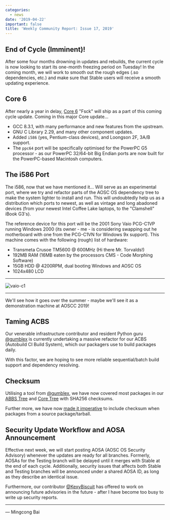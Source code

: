 ```yaml
---
categories:
  - news
date: '2019-04-22'
important: false
title: 'Weekly Community Report: Issue 17, 2019'
---
```



End of Cycle (Imminent)!
------------------------

After some four months drowning in updates and rebuilds, the current cycle is now looking to start its one-month freezing period on Tuesday! In the coming month, we will work to smooth out the rough edges (.so dependencies, etc.) and make sure that Stable users will receive a smooth updating experience.

Core 6
------

After nearly a year in delay, [Core 6](https://aosc.io/news#888-re-cap-aoscc-2018) "Fsck" will ship as a part of this coming cycle update. Coming in this major Core update...

- GCC 8.3.1, with many performance and new features from the upstream.
- GNU C Library 2.29, and many other component updates.
- Added `i586` (yes, Pentium-class devices), and Loongson 2F, 3A/B support.
- The `ppc64` port will be specifically optimised for the PowerPC G5 processor - as our PowerPC 32/64-bit Big Endian ports are now built for the PowerPC-based Macintosh computers.

The i586 Port
-------------

The i586, now that we have mentioned it... Will serve as an experimental port, where we try and refactor parts of the AOSC OS dependency tree to make the system lighter to install and run. This will undoubtedly help us as a distribution which ports to newest, as well as vintage and long abadoned devices (from your newest Intel Coffee Lake laptops, to the "Clamshell" iBook G3's).

The reference device for this port will be the 2001 Sony Vaio PCG-C1VP running Windows 2000 (its owner - me - is considering swapping out he motherboard with one from the PCG-C1VN for Windows 9x support). This machine comes with the following (rough) list of hardware:

- Transmeta Crusoe TM5600 @ 600MHz (Hi there Mr. Torvalds!)
- 192MB RAM (16MB eaten by the processors CMS - Code Morphing Software)
- 15GB HDD @ 4200RPM, dual booting Windows and AOSC OS
- 1024x480 LCD

----

![vaio-c1](https://i.imgur.com/Jm3SBj5.jpg)

----

We'll see how it goes over the summer - maybe we'll see it as a demonstration machine at AOSCC 2019!

Taming ACBS
-----------

Our venerable infrastructure contributor and resident Python guru [@gumblex](https://github.com/gumblex) is currently undertaking a massive refactor for our ACBS (Autobuild CI Build System), which our packagers use to build packages daily.

With this factor, we are hoping to see more reliable sequential/batch build support and dependency resolving.

Checksum
--------

Utilising a tool from [@gumblex](https://github.com/gumblex), we have now covered most packages in our [ABBS Tree](https://github.com/AOSC-Dev/aosc-os-abbs/) and [Core Tree](https://github.com/AOSC-Dev/aosc-os-core/) with SHA256 checksums.

Further more, we have now [made it imperative](https://github.com/AOSC-Dev/acbs/commit/14309140e90d99f41380a432e41c29971dd6e1fa) to include checksum  when packages from a source package/tarball.

Security Update Workflow and AOSA Announcement
----------------------------------------------

Effective next week, we will start posting AOSA (AOSC OS Security Advisory) whenever the updates are ready for all branches. Formerly, AOSAs for the Testing branch will be delayed until it merges with Stable at the end of each cycle. Additionally, security issues that affects both Stable and Testing branches will be announced under a shared AOSA ID, as long as they describe an identical issue.

Furthermore, our contributor [@KexyBiscuit](https://github.com/KexyBiscuit) has offered to work on announcing future advisories in the future - after I have become too busy to write up security reports.

----

— Mingcong Bai